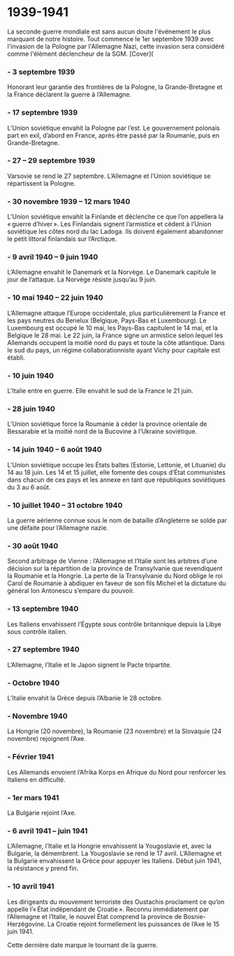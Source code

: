 # 1939-1941
La seconde guerre mondiale est sans aucun doute l'événement le plus marquant de notre histoire.
Tout commence le 1er septembre 1939 avec l'invasion de la Pologne par l'Allemagne Nazi, cette invasion sera considéré comme l'élément déclencheur de la SGM.
[Cover](
### - 3 septembre 1939 
Honorant leur garantie des frontières de la Pologne, la Grande-Bretagne et la France déclarent la guerre à l’Allemagne.
### - 17 septembre 1939 
L’Union soviétique envahit la Pologne par l’est. Le gouvernement polonais part en exil, d’abord en France, après être passé par la Roumanie, puis en Grande-Bretagne.

### - 27 – 29 septembre 1939 
Varsovie se rend le 27 septembre. L’Allemagne et l’Union soviétique se répartissent la Pologne.

### - 30 novembre 1939 – 12 mars 1940 
L’Union soviétique envahit la Finlande et déclenche ce que l’on appellera la « guerre d’hiver ». Les Finlandais signent l’armistice et cèdent à l’Union soviétique les côtes nord du lac Ladoga. Ils doivent également abandonner le petit littoral finlandais sur l’Arctique.

### - 9 avril 1940 – 9 juin 1940 
L’Allemagne envahit le Danemark et la Norvège. Le Danemark capitule le jour de l’attaque. La Norvège résiste jusqu’au 9 juin.

### - 10 mai 1940 – 22 juin 1940 
L’Allemagne attaque l’Europe occidentale, plus particulièrement la France et les pays neutres du Benelux (Belgique, Pays-Bas et Luxembourg). Le Luxembourg est occupé le 10 mai, les Pays-Bas capitulent le 14 mai, et la Belgique le 28 mai. Le 22 juin, la France signe un armistice selon lequel les Allemands occupent la moitié nord du pays et toute la côte atlantique. Dans le sud du pays, un régime collaborationniste ayant Vichy pour capitale est établi.

### - 10 juin 1940 
L’Italie entre en guerre. Elle envahit le sud de la France le 21 juin.

### - 28 juin 1940 
L’Union soviétique force la Roumanie à céder la province orientale de Bessarabie et la moitié nord de la Bucovine à l’Ukraine soviétique.

### - 14 juin 1940 – 6 août 1940 
L’Union soviétique occupe les États baltes (Estonie, Lettonie, et Lituanie) du 14 au 18 juin. Les 14 et 15 juillet, elle fomente des coups d’État communistes dans chacun de ces pays et les annexe en tant que républiques soviétiques du 3 au 6 août.

### - 10 juillet 1940 – 31 octobre 1940 
La guerre aérienne connue sous le nom de bataille d’Angleterre se solde par une défaite pour l’Allemagne nazie.

### - 30 août 1940 
Second arbitrage de Vienne : l’Allemagne et l’Italie sont les arbitres d’une décision sur la répartition de la province de Transylvanie que revendiquent la Roumanie et la Hongrie. La perte de la Transylvanie du Nord oblige le roi Carol de Roumanie à abdiquer en faveur de son fils Michel et la dictature du général Ion Antonescu s’empare du pouvoir.

### - 13 septembre 1940 
Les Italiens envahissent l’Égypte sous contrôle britannique depuis la Libye sous contrôle italien.

### - 27 septembre 1940 
L’Allemagne, l’Italie et le Japon signent le Pacte tripartite.

### - Octobre 1940 
L’Italie envahit la Grèce depuis l’Albanie le 28 octobre.

### - Novembre 1940 
La Hongrie (20 novembre), la Roumanie (23 novembre) et la Slovaquie (24 novembre) rejoignent l’Axe.

### - Février 1941 
Les Allemands envoient l’Afrika Korps en Afrique du Nord pour renforcer les Italiens en difficulté.

### - 1er mars 1941 
La Bulgarie rejoint l’Axe.

### - 6 avril 1941 – juin 1941 
L’Allemagne, l’Italie et la Hongrie envahissent la Yougoslavie et, avec la Bulgarie, la démembrent. La Yougoslavie se rend le 17 avril. L’Allemagne et la Bulgarie envahissent la Grèce pour appuyer les Italiens. Début juin 1941, la résistance y prend fin.

### - 10 avril 1941 
Les dirigeants du mouvement terroriste des Oustachis proclament ce qu’on appelle l’« État indépendant de Croatie ». Reconnu immédiatement par l’Allemagne et l’Italie, le nouvel État comprend la province de Bosnie-Herzégovine. La Croatie rejoint formellement les puissances de l’Axe le 15 juin 1941.

Cette dernière date marque le tournant de la guerre.

